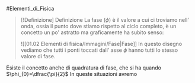 #Elementi_di_Fisica 
>[!Definizione]  Definizione
>La fase ($\phi$) è il valore a cui ci troviamo nell’ onda, ossia il punto dove stiamo rispetto al ciclo completo, è un concetto un po' astratto ma graficamente ha subito senso:
>
>![[01.02 Elementi di fisica/Immagini/Fase|Fase]]
>In questo disegno vediamo che tutti i ponti toccati dall’ asse $\phi$ hanno tutti lo stesso valore di fase.

Esiste il concetto anche di quadratura di fase, che si ha quando $\phi_{0}=\dfrac{\pi}{2}$
In queste situazioni avremo 